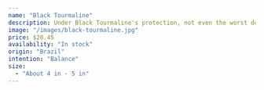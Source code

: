 ```yaml
---
name: "Black Tourmaline"
description: Under Black Tourmaline's protection, not even the worst downer can burst your bubble.
image: "/images/black-tourmaline.jpg"
price: $20.45
availability: "In stock"
origin: "Brazil"
intention: "Balance"
size:
  - "About 4 in - 5 in"
---
```

